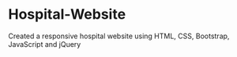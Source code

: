 # Hospital-Website
Created a responsive hospital website using HTML, CSS, Bootstrap, JavaScript and jQuery 
